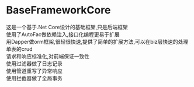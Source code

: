 # BaseFrameworkCore
这是一个基于.Net Core设计的基础框架,只是后端框架<br> 
使用了AutoFac做依赖注入,接口化编程更易于扩展<br> 
用Dapper做orm框架,很轻很快速,提供了简单的扩展方法,可以在biz层快速的处理单表的crud<br> 
请求和响应标准化,对前端保证一致性<br> 
使用过滤器做了日志记录<br> 
使用管道重写了异常响应<br> 
使用拦截器做了全局事务<br> 
